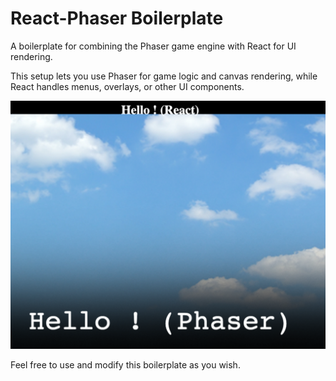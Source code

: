 # React-Phaser Boilerplate

A boilerplate for combining the Phaser game engine with React for UI rendering.

This setup lets you use Phaser for game logic and canvas rendering, while React handles menus, overlays, or other UI components.

![HelloWorld](./docs/screenshot_2025-05-01_16.22.37@2x.png)

Feel free to use and modify this boilerplate as you wish.
